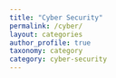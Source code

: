 ```yaml
---
title: "Cyber Security"
permalink: /cyber/
layout: categories
author_profile: true
taxonomy: category
category: cyber-security
---
```

